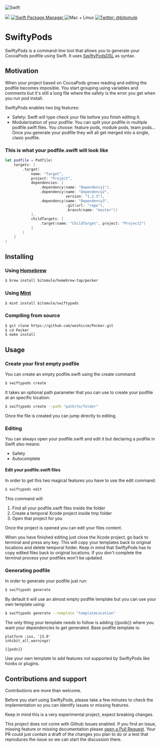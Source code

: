 ![Swift](https://github.com/bitomule/SwiftyPods/workflows/Swift/badge.svg)
<p align="left">
    <img src="https://img.shields.io/badge/Swift-5.2-orange.svg" />
    <a href="https://swift.org/package-manager">
        <img src="https://img.shields.io/badge/swiftpm-compatible-brightgreen.svg?style=flat" alt="Swift Package Manager" />
    </a>
     <img src="https://img.shields.io/badge/platforms-mac+linux-brightgreen.svg?style=flat" alt="Mac + Linux" />
    <a href="https://twitter.com/bitomule">
        <img src="https://img.shields.io/badge/twitter-@bitomule-blue.svg?style=flat" alt="Twitter: @bitomule" />
    </a>
</p>

# SwiftyPods

SwiftyPods is a command-line tool that allows you to generate your CocoaPods podfile using Swift. It uses [SwiftyPodsDSL](https://github.com/bitomule/SwiftyPodsDSL) as syntax.

## Motivation

When your project based on CocoaPods grows reading and editing the podfile becomes imposible. You start grouping using variables and comments but it's still a long file where the safety is the error you get when you run pod install. 

SwiftyPods enables two big features:
* Safety: Swift will type check your file before you finish editing it.
* Modularization of your podfile: You can split your podfile in multiple podfile.swift files. You choose: feature pods, module pods, team pods... Once you generate your podfile they will all get merged into a single, clasic podfile.

### This is what your podfile.swift will look like

```swift
let podfile = Podfile(
    targets: [
        .target(
            name: "Target",
            project: "Project",
            dependencies: [
                .dependency(name: "Dependency1"),
                .dependency(name: "Dependency2",
                            version: "1.2.3"),
                .dependency(name: "Dependency3",
                            .git(url: "repo"),
                            .branch(name: "master"))
            ],
            childTargets: [
                .target(name: "ChildTarget", project: "Project2")
            ]
        )
    ]
)
```

## Installing

### Using [Homebrew](http://brew.sh/)

```sh
$ brew install bitomule/homebrew-tap/pecker
```

### Using [Mint](https://github.com/yonaskolb/mint)

```sh
$ mint install bitomule/swiftypods
```
### Compiling from source

```sh
$ git clone https://github.com/woshiccm/Pecker.git
$ cd Pecker
$ make install
```

## Usage
### Create your first empty podfile

You can create an empty podfile.swift using the create command:

```sh
$ swiftypods create
```

It takes an optional path parameter that you can use to create your podfile at an specific location:

```sh
$ swiftypods create --path "path/to/folder"
```

Once the file is created you can jump directly to editing.

### Editing

You can always open your podfile.swift and edit it but declaring a podfile in Swift also means:
* Safety
* Autocomplete

#### Edit your podfile.swift files

In order to get this two magical features you have to use the edit command:

```sh
$ swiftypods edit
```

This command will:
1) Find all your podfile.swift files inside the folder
2) Create a temporal Xcode project inside tmp folder
3) Open that project for you

Once the project is opened you can edit your files content.

When you have finished editing just close the Xcode project, go back to terminal and press any key. This will copy your templates back to original locations and delete temporal folder. Keep in mind that SwiftyPods has to copy edited files back to original locations. If you don't complete the terminal process your podfiles won't be updated.

### Generating podfile

In order to generate your podfile just run:

```sh
$ swiftypods generate
```

By default it will use an almost empty podfile template but you can use your own template using:

```sh
$ swiftypods generate --template "templateLocation"
```

The only thing your template needs to follow is adding {{pods}} where you want your dependencies to get generated. Base podfile template is:

```
platform :ios, '13.0'
inhibit_all_warnings!

{{pods}}
```

Use your own template to add features not supported by SwiftyPods like hooks or plugins.

## Contributions and support

Contributions are more than welcome.

Before you start using SwiftyPods, please take a few minutes to check the implementation so you can identify issues or missing features.

Keep in mind this is a very experimental project, expect breaking changes.

This project does not come with Github Issues enabled. If you find an issue, missing feature or missing documentation please [open a Pull Request](https://github.com/bitomule/SwiftyPods/pull/new). Your PR could just contain a draft of the changes you plan to do or a test that reproduces the issue so we can start the discussion there.
